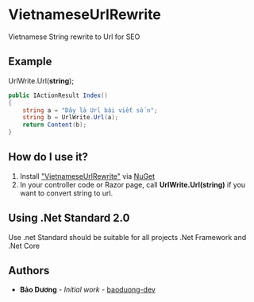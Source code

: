 # VietnameseUrlRewrite
Vietnamese String rewrite to Url for SEO

## Example
UrlWrite.Url(**string**);
```csharp
public IActionResult Index()
{
    string a = "Đây là Url bài viết số n";
    string b = UrlWrite.Url(a);
    return Content(b);
}
```

## How do I use it?

1. Install ["VietnameseUrlRewrite"](https://www.nuget.org/packages/VietnameseUrlRewrite) via [NuGet](http://nuget.org)
2. In your controller code or Razor page, call **UrlWrite.Url(string)** if you want to convert string to url.

## Using .Net Standard 2.0
Use .net Standard should be suitable for all projects .Net Framework and .Net Core

## Authors

* **Bảo Dương** - *Initial work* - [baoduong-dev](https://github.com/baoduong-dev)
